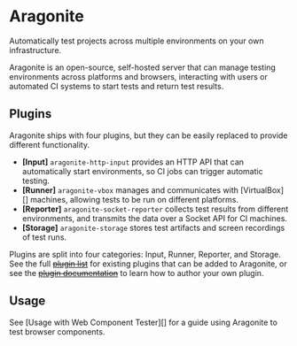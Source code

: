 # Aragonite
Automatically test projects across multiple environments on your own infrastructure.

Aragonite is an open-source, self-hosted server that can manage testing environments across platforms and browsers,
interacting with users or automated CI systems to start tests and return test results.

## Plugins

Aragonite ships with four plugins, but they can be easily replaced to provide different functionality.

- **[Input]** `aragonite-http-input` 
  provides an HTTP API that can automatically start environments, so CI jobs can trigger automatic testing.
- **[Runner]** `aragonite-vbox` 
  manages and communicates with [VirtualBox][] machines, allowing tests to be run on different platforms.
- **[Reporter]** `aragonite-socket-reporter`
  collects test results from different environments, and transmits the data over a Socket API for CI machines.
- **[Storage]** `aragonite-storage`
  stores test artifacts and screen recordings of test runs.

Plugins are split into four categories: Input, Runner, Reporter, and Storage.
See the full ~~[plugin list][]~~ for existing plugins that can be added to Aragonite, or see the
~~[plugin documentation][]~~ to learn how to author your own plugin.

## Usage

See [Usage with Web Component Tester][] for a guide using Aragonite to test browser components.

[plugin list]: https://github.com/rweda/aragonite/wiki
[plugin documentation]: https://github.com/rweda/aragonite/wiki
